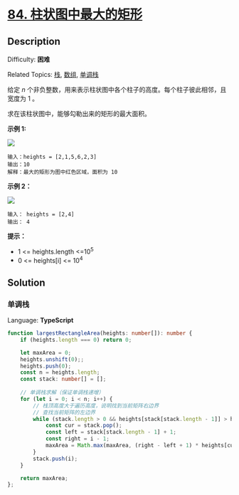# [84\. 柱状图中最大的矩形](https://leetcode.cn/problems/largest-rectangle-in-histogram/)

## Description

Difficulty: **困难**  

Related Topics: [栈](https://leetcode.cn/tag/stack/), [数组](https://leetcode.cn/tag/array/), [单调栈](https://leetcode.cn/tag/monotonic-stack/)

给定 _n_ 个非负整数，用来表示柱状图中各个柱子的高度。每个柱子彼此相邻，且宽度为 1 。

求在该柱状图中，能够勾勒出来的矩形的最大面积。

**示例 1:**

![](https://assets.leetcode.com/uploads/2021/01/04/histogram.jpg)

```
输入：heights = [2,1,5,6,2,3]
输出：10
解释：最大的矩形为图中红色区域，面积为 10
```

**示例 2：**

![](https://assets.leetcode.com/uploads/2021/01/04/histogram-1.jpg)

```
输入： heights = [2,4]
输出： 4
```

**提示：**

* 1 <= heights.length <=10<sup>5</sup>
* 0 <= heights[i] <= 10<sup>4</sup>

## Solution

### 单调栈

Language: **TypeScript**

```typescript
function largestRectangleArea(heights: number[]): number {
    if (heights.length === 0) return 0;

    let maxArea = 0;
    heights.unshift(0);;
    heights.push(0);
    const n = heights.length;
    const stack: number[] = [];
    
    // 单调栈求解（保证单调栈递增）
    for (let i = 0; i < n; i++) {
        // 栈顶高度大于遍历高度，说明找到当前矩阵右边界
        // 查找当前矩阵的左边界
        while (stack.length > 0 && heights[stack[stack.length - 1]] > heights[i]) {
            const cur = stack.pop();
            const left = stack[stack.length - 1] + 1;
            const right = i - 1;
            maxArea = Math.max(maxArea, (right - left + 1) * heights[cur]);
        }
        stack.push(i);
    }

    return maxArea;
};
```
